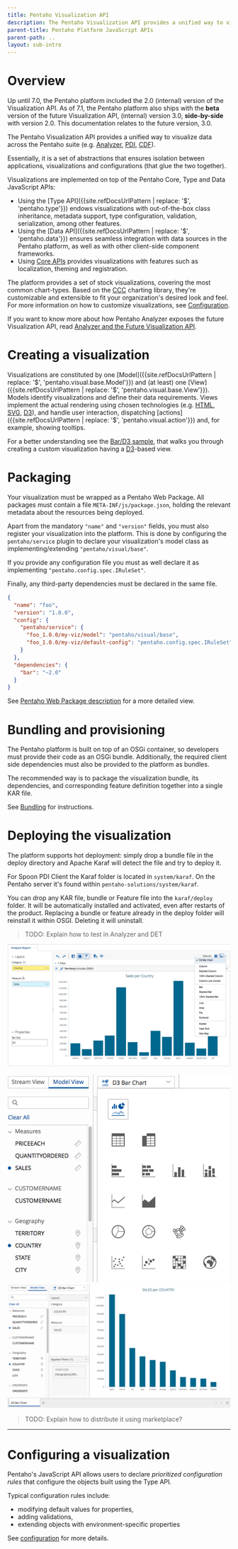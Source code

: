 ```yaml
---
title: Pentaho Visualization API
description: The Pentaho Visualization API provides a unified way to visualize data across the Pentaho suite (Analyzer, PDI, CDF).
parent-title: Pentaho Platform JavaScript APIs
parent-path: ..
layout: sub-intro
---
```


# Overview

Up until 7.0, the Pentaho platform included the 2.0 (internal) version of the Visualization API.
As of 7.1, the Pentaho platform also ships with the **beta** version of the future Visualization API, (internal) version 3.0, 
**side-by-side** with version 2.0. This documentation relates to the future version, 3.0.

The Pentaho Visualization API provides a unified way to visualize data across the Pentaho suite 
(e.g.
[Analyzer](http://www.pentaho.com/product/business-visualization-analytics), 
[PDI](http://www.pentaho.com/product/data-integration), 
[CDF](http://community.pentaho.com/ctools/cdf/)).

Essentially, it is a set of abstractions that ensures isolation between
applications, visualizations and configurations (that glue the two together).

Visualizations are implemented on top of the Pentaho Core, Type and Data JavaScript APIs:
- Using the [Type API]({{site.refDocsUrlPattern | replace: '$', 'pentaho.type'}}) 
  endows visualizations with out-of-the-box class inheritance, metadata support, type configuration, 
  validation, serialization, among other features.
- Using the [Data API]({{site.refDocsUrlPattern | replace: '$', 'pentaho.data'}}) 
  ensures seamless integration with data sources in the Pentaho platform, 
  as well as with other client-side component frameworks.
- Using [Core APIs]()
  provides visualizations with features such as localization, theming and registration.

The platform provides a set of stock visualizations, covering the most
common chart-types.
Based on the [CCC](http://community.pentaho.com/ctools/ccc/) charting
library, they're customizable and extensible to fit your organization's
desired look and feel.
For more information on how to customize visualizations,
see [Configuration](configuration).

If you want to know more about how Pentaho Analyzer exposes the future Visualization API, 
read [Analyzer and the Future Visualization API](analyzer-future-viz-api).

# Creating a visualization

Visualizations are constituted by one [Model]({{site.refDocsUrlPattern | replace: '$', 'pentaho.visual.base.Model'}}) 
and (at least) one [View]({{site.refDocsUrlPattern | replace: '$', 'pentaho.visual.base.View'}}).
Models identify visualizations and 
define their data requirements. Views implement the actual rendering using chosen technologies 
(e.g. [HTML](https://www.w3.org/TR/html/), [SVG](https://www.w3.org/TR/SVG/), [D3](https://d3js.org/)),
and handle user interaction, 
dispatching [actions]({{site.refDocsUrlPattern | replace: '$', 'pentaho.visual.action'}}) and, 
for example, showing tooltips.

For a better understanding see the [Bar/D3 sample](samples/bar-d3-sandbox),
that walks you through creating a custom visualization having a
[D3](https://d3js.org/)-based view.

# Packaging

Your visualization must be wrapped as a Pentaho Web Package. 
All packages must contain a file `META-INF/js/package.json`, 
holding the relevant metadata about the resources being deployed.

Apart from the mandatory `"name"` and `"version"` fields, you must also register your visualization into the platform. This is done by configuring the `pentaho/service` plugin to declare your visualization's model class as implementing/extending `"pentaho/visual/base"`.

If you provide any configuration file you must as well declare it as implementing `"pentaho.config.spec.IRuleSet"`.

Finally, any third-party dependencies must be declared in the same file.

```json
{ 
  "name": "foo",
  "version": "1.0.0",
  "config": {
    "pentaho/service": {
      "foo_1.0.0/my-viz/model": "pentaho/visual/base",
      "foo_1.0.0/my-viz/default-config": "pentaho.config.spec.IRuleSet"
    }
  },
  "dependencies": {
    "bar": "~2.0"
  }
}
```

See [Pentaho Web Package description](../pentaho-web-package) for a more detailed view.

# Bundling and provisioning

The Pentaho platform is built on top of an OSGi container, so developers must provide their code as an OSGi bundle. 
Additionally, the required client side dependencies must also be provided to the platform as bundles.

The recommended way is to package the visualization bundle, its dependencies, 
and corresponding feature definition together into a single KAR file.

See [Bundling](bundling) for instructions.

# Deploying the visualization

The platform supports hot deployment: simply drop a bundle file in the deploy directory and 
Apache Karaf will detect the file and try to deploy it.

For Spoon PDI Client the Karaf folder is located in `system/karaf`. 
On the Pentaho server it's found within `pentaho-solutions/system/karaf`.

You can drop any KAR file, bundle or Feature file into the `karaf/deploy` folder. 
It will be automatically installed and activated, even after restarts of the product. 
Replacing a bundle or feature already in the deploy folder will reinstall it within OSGI. Deleting it will uninstall.

> TODO: Explain how to test in Analyzer and DET

![Bar/D3 in Analyzer](img/sample-bar-d3-analyzer.png)

![Bar/D3 in PDI - menu](img/sample-bar-d3-pdi-menu.png)
![Bar/D3 in PDI](img/sample-bar-d3-pdi.png)


> TODO: Explain how to distribute it using marketplace?

----

# Configuring a visualization

Pentaho's JavaScript API allows users to declare _prioritized configuration rules_ 
that configure the objects built using the Type API.

Typical configuration rules include:
- modifying default values for properties,
- adding validations, 
- extending objects with environment-specific properties

See [configuration](configuration) for more details.

